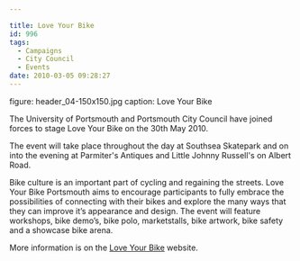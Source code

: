 ```yaml
---

title: Love Your Bike
id: 996
tags:
  - Campaigns
  - City Council
  - Events
date: 2010-03-05 09:28:27
---
```


figure: header_04-150x150.jpg
caption: Love Your Bike

The University of Portsmouth and Portsmouth City Council have joined forces to stage Love Your Bike on the 30th May 2010.

The event will take place throughout the day at Southsea Skatepark and on into the evening at Parmiter's Antiques and Little Johnny Russell's on Albert Road.

Bike culture is an important part of cycling and regaining the streets. Love Your Bike Portsmouth aims to encourage participants to fully embrace the possibilities of connecting with their bikes and explore the many ways that they can improve it’s appearance and design. The event will feature workshops, bike demo’s, bike polo, marketstalls, bike artwork, bike safety and a showcase bike arena.

More information is on the [Love Your Bike](http://www.loveyourbikeportsmouth.co.uk/) website.
